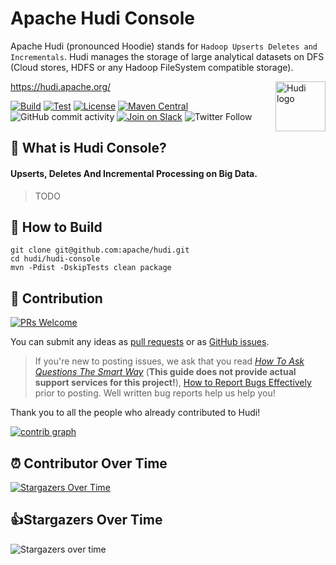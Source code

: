 <!--
  ~ Licensed to the Apache Software Foundation (ASF) under one or more
  ~ contributor license agreements.  See the NOTICE file distributed with
  ~ this work for additional information regarding copyright ownership.
  ~ The ASF licenses this file to You under the Apache License, Version 2.0
  ~ (the "License"); you may not use this file except in compliance with
  ~ the License.  You may obtain a copy of the License at
  ~
  ~    http://www.apache.org/licenses/LICENSE-2.0
  ~
  ~ Unless required by applicable law or agreed to in writing, software
  ~ distributed under the License is distributed on an "AS IS" BASIS,
  ~ WITHOUT WARRANTIES OR CONDITIONS OF ANY KIND, either express or implied.
  ~ See the License for the specific language governing permissions and
  ~ limitations under the License.
  ~
  -->

# Apache Hudi Console

Apache Hudi (pronounced Hoodie) stands for `Hadoop Upserts Deletes and Incrementals`. Hudi manages the storage of large
analytical datasets on DFS (Cloud stores, HDFS or any Hadoop FileSystem compatible storage).

<img src="https://hudi.apache.org/assets/images/hudi-logo-medium.png" alt="Hudi logo" height="80px" align="right" />

<https://hudi.apache.org/>

[![Build](https://github.com/apache/hudi/actions/workflows/bot.yml/badge.svg)](https://github.com/apache/hudi/actions/workflows/bot.yml)
[![Test](https://dev.azure.com/apache-hudi-ci-org/apache-hudi-ci/_apis/build/status/apachehudi-ci.hudi-mirror?branchName=master)](https://dev.azure.com/apache-hudi-ci-org/apache-hudi-ci/_build/latest?definitionId=3&branchName=master)
[![License](https://img.shields.io/badge/license-Apache%202-4EB1BA.svg)](https://www.apache.org/licenses/LICENSE-2.0.html)
[![Maven Central](https://maven-badges.herokuapp.com/maven-central/org.apache.hudi/hudi/badge.svg)](http://search.maven.org/#search%7Cga%7C1%7Cg%3A%22org.apache.hudi%22)
![GitHub commit activity](https://img.shields.io/github/commit-activity/m/apache/hudi)
[![Join on Slack](https://img.shields.io/badge/slack-%23hudi-72eff8?logo=slack&color=48c628&label=Join%20on%20Slack)](https://join.slack.com/t/apache-hudi/shared_invite/zt-1e94d3xro-JvlNO1kSeIHJBTVfLPlI5w)
![Twitter Follow](https://img.shields.io/twitter/follow/ApacheHudi)


## 🚀 What is Hudi Console?

<h4>Upserts, Deletes And Incremental Processing on Big Data.</h4>

> TODO

## 🔨 How to Build

```shell
git clone git@github.com:apache/hudi.git
cd hudi/hudi-console
mvn -Pdist -DskipTests clean package
```

## 🤝 Contribution

[![PRs Welcome](https://img.shields.io/badge/PRs-welcome-brightgreen.svg?style=flat-square)](https://github.com/apache/hudi/pulls)

You can submit any ideas as [pull requests](https://github.com/apache/hudi/pulls) or as [GitHub issues](https://github.com/apache/hudi/issues/new/choose).

> If you're new to posting issues, we ask that you read [*How To Ask Questions The Smart Way*](http://www.catb.org/~esr/faqs/smart-questions.html) (**This guide does not provide actual support services for this project!**), [How to Report Bugs Effectively](http://www.chiark.greenend.org.uk/~sgtatham/bugs.html) prior to posting. Well written bug reports help us help you!

Thank you to all the people who already contributed to Hudi!

[![contrib graph](https://contrib.rocks/image?repo=apache/hudi)](https://github.com/apache/hudi/graphs/contributors)

## ⏰ Contributor Over Time

[![Stargazers Over Time](https://contributor-overtime-api.git-contributor.com/contributors-svg?chart=contributorOverTime&repo=apache/hudi)](https://git-contributor.com?chart=contributorOverTime&repo=apache/hudi)

## 👍Stargazers Over Time

![Stargazers over time](https://api.star-history.com/svg?repos=apache/hudi&type=Date)

